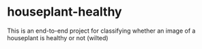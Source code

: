 # houseplant-healthy
This is an end-to-end project for classifying whether an image of a houseplant is healthy or not (wilted)
